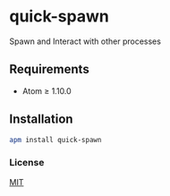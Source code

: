 # quick-spawn
Spawn and Interact with other processes

## Requirements

 * Atom ≥ 1.10.0

## Installation

```bash
apm install quick-spawn
```

### License

[MIT](https://github.com/ksxatompackages/quick-spawn/blob/master/MIT)
